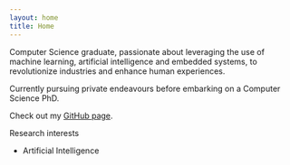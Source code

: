 ```yaml
---
layout: home
title: Home
---
```


Computer Science graduate, passionate about leveraging the use of machine learning, artificial intelligence and embedded systems, to revolutionize industries and enhance human experiences.

Currently pursuing private endeavours before embarking on a Computer Science PhD.

Check out my [GitHub page](https://github.com/{{site.github.username}}).

Research interests
- Artificial Intelligence